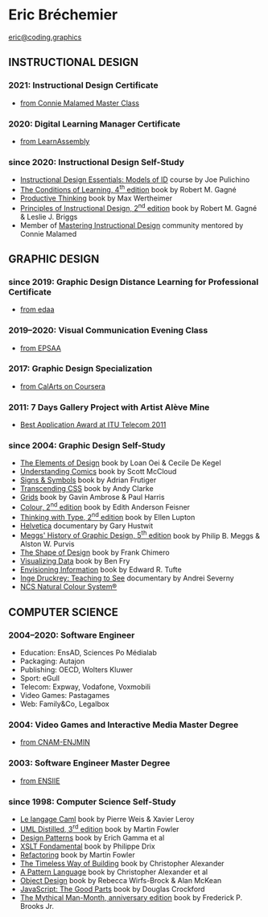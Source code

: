 # Eric Bréchemier

<eric@coding.graphics>

## INSTRUCTIONAL DESIGN

### 2021: Instructional Design Certificate
  * [from Connie Malamed Master Class][MASTERINGID]

[MASTERINGID]: https://masteringid.com/

### 2020: Digital Learning Manager Certificate
  * [from LearnAssembly][TATAMI]

[TATAMI]: https://www.learnassembly.com/learn-assembly-training-programs/digital-learning-the-tatami/

### since 2020: Instructional Design Self-Study

  * [Instructional Design Essentials: Models of ID][PULICHINO2019] course by Joe Pulichino
  * [The Conditions of Learning, 4<sup>th</sup> edition][GAGNE1985] book by Robert M. Gagné
  * [Productive Thinking][WERTHEIMER1945] book by Max Wertheimer
  * [Principles of Instructional Design, 2<sup>nd</sup> edition][GAGNE1979] book by Robert M. Gagné & Leslie J. Briggs
  * Member of [Mastering Instructional Design](https://masteringid.com/) community mentored by Connie Malamed

[GAGNE1985]: https://www.abebooks.com/servlet/SearchResults?isbn=0030636884
[GAGNE1979]: https://www.abebooks.com/servlet/SearchResults?isbn=0030408067
[PULICHINO2019]: https://www.linkedin.com/learning/instructional-design-essentials-models-of-id-2/
[WERTHEIMER1945]: https://www.springer.com/gp/book/9783030360627

## GRAPHIC DESIGN

### since 2019: Graphic Design Distance Learning for Professional Certificate
  * [from edaa](https://www.edaa.fr/)

### 2019–2020: Visual Communication Evening Class
  * [from EPSAA](https://www.epsaa.fr/formation/cours-du-soir-pour-adultes)

### 2017: Graphic Design Specialization
  * [from CalArts on Coursera](https://www.coursera.org/specializations/graphic-design)

### 2011: 7 Days Gallery Project with Artist Alève Mine
  * [Best Application Award at ITU Telecom 2011](https://www.itu.int/en/ITU-T/challenges/iptv/Pages/201110/default.aspx)

### since 2004: Graphic Design Self-Study
  * [The Elements of Design][OEI2002] book by Loan Oei & Cecile De Kegel
  * [Understanding Comics][McCLOUD1993] book by Scott McCloud
  * [Signs & Symbols][FRUTIGER1989] book by Adrian Frutiger
  * [Transcending CSS][CLARKE2006] book by Andy Clarke
  * [Grids][AMBROSE2012] book by Gavin Ambrose & Paul Harris
  * [Colour, 2<sup>nd</sup> edition][FEISNER2006] book by Edith Anderson Feisner
  * [Thinking with Type, 2<sup>nd</sup> edition][LUPTON2010] book by Ellen Lupton
  * [Helvetica][HUSTWIT2007] documentary by Gary Hustwit
  * [Meggs' History of Graphic Design, 5<sup>th</sup> edition][MEGGS2011] book by Philip B. Meggs & Alston W. Purvis
  * [The Shape of Design][CHIMERO2012] book by Frank Chimero
  * [Visualizing Data][FRY2007] book by Ben Fry
  * [Envisioning Information][TUFTE1990] book by Edward R. Tufte
  * [Inge Druckrey: Teaching to See][SEVERNY2012] documentary by Andrei Severny
  * [NCS Natural Colour System®](https://ncscolour.com/ncs/)

[AMBROSE2012]: https://www.bloomsbury.com/uk/basics-design-07-grids-9782940411924/
[CHIMERO2012]: https://shapeofdesignbook.com/
[CLARKE2006]: https://stuffandnonsense.co.uk/books
[FEISNER2006]: https://www.abebooks.com/servlet/SearchResults?isbn=1856694410
[FRUTIGER1989]: https://archive.org/details/signssymbolsthei00frut
[FRY2007]: https://www.oreilly.com/library/view/visualizing-data/9780596514556/
[HUSTWIT2007]: https://www.hustwit.com/helvetica
[LUPTON2010]: http://thinkingwithtype.com/
[MEGGS2011]: https://www.wiley.com/en-us/Meggs%27+History+of+Graphic+Design%2C+6th+Edition-p-9781119136231
[McCLOUD1993]: https://www.scottmccloud.com/2-print/1-uc/index.html
[OEI2002]: https://thamesandhudson.com/elements-of-design-rediscovering-colours-textures-forms-and-shapes-9780500283394
[SEVERNY2012]: http://teachingtosee.org/film/TeachingToSee.html
[TUFTE1990]: https://www.edwardtufte.com/tufte/books_ei

## COMPUTER SCIENCE

### 2004–2020: Software Engineer
  * Education: EnsAD, Sciences Po Médialab
  * Packaging: Autajon
  * Publishing: OECD, Wolters Kluwer
  * Sport: eGull
  * Telecom: Expway, Vodafone, Voxmobili
  * Video Games: Pastagames
  * Web: Family&Co, Legalbox

### 2004: Video Games and Interactive Media Master Degree
  * [from CNAM-ENJMIN](https://enjmin-en.cnam.fr/)

### 2003: Software Engineer Master Degree
  * [from ENSIIE](https://www.ensiie.fr/)

### since 1998: Computer Science Self-Study
  * [Le langage Caml][WEIS1993] book by Pierre Weis & Xavier Leroy
  * [UML Distilled, 3<sup>rd</sup> edition][FOWLER2003] book by Martin Fowler
  * [Design Patterns][GAMMA1995] book by Erich Gamma et al
  * [XSLT Fondamental][DRIX2002] book by Philippe Drix
  * [Refactoring][FOWLER2000] book by Martin Fowler
  * [The Timeless Way of Building][ALEXANDER1979] book by Christopher Alexander
  * [A Pattern Language][ALEXANDER1977] book by Christopher Alexander et al
  * [Object Design][WIRFS-BROCK2003] book by Rebecca Wirfs-Brock & Alan McKean
  * [JavaScript: The Good Parts][CROCKFORD2008] book by Douglas Crockford
  * [The Mythical Man-Month, anniversary edition][BROOKS1995] book by Frederick P. Brooks Jr.

[ALEXANDER1979]: http://www.patternlanguage.com/bookstore/timeless-way-of-building.html
[ALEXANDER1977]: http://www.patternlanguage.com/bookstore/pattern-language.html
[BROOKS1995]: https://en.wikipedia.org/wiki/The_Mythical_Man-Month
[CROCKFORD2008]: https://www.oreilly.com/library/view/javascript-the-good/9780596517748/
[DRIX2002]: https://www.eyrolles.com/Informatique/Livre/xslt-fondamental-9782212110821/
[FOWLER2000]: https://martinfowler.com/books/refactoring.html
[FOWLER2003]: https://martinfowler.com/books/uml.html
[GAMMA1995]: https://www.pearson.com/us/higher-education/program/Gamma-Design-Patterns-Elements-of-Reusable-Object-Oriented-Software/PGM14333.html
[WEIS1993]: https://ocaml.org/learn/books.html#Le-langage-Caml
[WIRFS-BROCK2003]: http://www.wirfs-brock.com/DesignBooks.html


